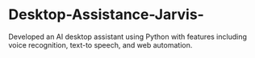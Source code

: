 # Desktop-Assistance-Jarvis-
Developed an AI desktop assistant using Python  with features including voice recognition, text-to speech, and web automation. 
